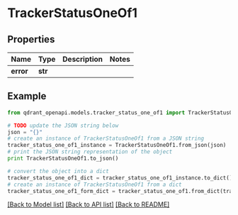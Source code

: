 # TrackerStatusOneOf1


## Properties
Name | Type | Description | Notes
------------ | ------------- | ------------- | -------------
**error** | **str** |  | 

## Example

```python
from qdrant_openapi.models.tracker_status_one_of1 import TrackerStatusOneOf1

# TODO update the JSON string below
json = "{}"
# create an instance of TrackerStatusOneOf1 from a JSON string
tracker_status_one_of1_instance = TrackerStatusOneOf1.from_json(json)
# print the JSON string representation of the object
print TrackerStatusOneOf1.to_json()

# convert the object into a dict
tracker_status_one_of1_dict = tracker_status_one_of1_instance.to_dict()
# create an instance of TrackerStatusOneOf1 from a dict
tracker_status_one_of1_form_dict = tracker_status_one_of1.from_dict(tracker_status_one_of1_dict)
```
[[Back to Model list]](../README.md#documentation-for-models) [[Back to API list]](../README.md#documentation-for-api-endpoints) [[Back to README]](../README.md)


